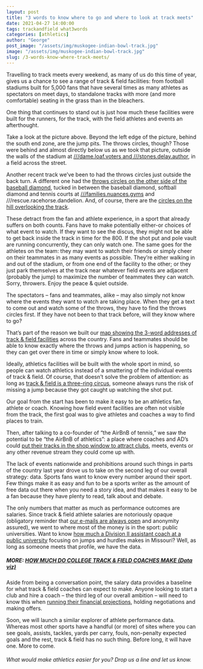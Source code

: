 ```yaml
---
layout: post
title: "3 words to know where to go and where to look at track meets"
date: 2021-04-27 14:00:00
tags: trackandfield what3words
categories: [athletics]
author: "George"
post_image: "/assets/img/muskogee-indian-bowl-track.jpg"
image: "/assets/img/muskogee-indian-bowl-track.jpg"
slug: /3-words-know-where-track-meets/
---
```

Travelling to track meets every weekend, as many of us do this time of year, gives us a chance to see a range of track & field facilities: from football stadiums built for 5,000 fans that have several times as many athletes as spectators on meet days, to standalone tracks with more (and more comfortable) seating in the grass than in the bleachers.

One thing that continues to stand out is just how much these facilities were built for the runners, for the track, with the field athletes and events an afterthought.

Take a look at the picture above. Beyond the left edge of the picture, behind the south end zone, are the jump pits. The throws circles, though? Those were behind and almost directly below us as we took that picture, outside the walls of the stadium at [///dame.loaf.voters and ///stones.delay.author](https://nalathletics.com/map/stadium/indian-bowl), in a field across the street.

Another recent track we’ve been to had the throws circles just outside the back turn. A different one had the [throws circles on the other side of the baseball diamond](https://nalathletics.com/map/stadium/9980), tucked in between the baseball diamond, softball diamond and tennis courts at [///families.nuances.gyms](https://map.what3words.com/families.nuances.gyms) and ///rescue.racehorse.dandelion. And, of course, there are the [circles on the hill overlooking the track](https://nalathletics.com/map/stadium/charles-page-high-school).

These detract from the fan and athlete experience, in a sport that already suffers on both counts. Fans have to make potentially either-or choices of what event to watch. If they want to see the discus, they might not be able to get back inside the track in time for the 800. If the shot put and pole vault are running concurrently, they can only watch one. The same goes for the athletes on the team: they may want to watch their friends or simply cheer on their teammates in as many events as possible. They’re either walking in and out of the stadium, or from one end of the facility to the other; or they just park themselves at the track near whatever field events are adjacent (probably the jump) to maximize the number of teammates they can watch. Sorry, throwers. Enjoy the peace & quiet outside.

The spectators – fans and teammates, alike – may also simply not know where the events they want to watch are taking place. When they get a text to come out and watch some of the throws, they have to find the throws circles first. If they have not been to that track before, will they know where to go?

That’s part of the reason we built our [map showing the 3-word addresses of track & field facilities](https://what3words.com/how-to) across the country. Fans and teammates should be able to know exactly where the throws and jumps action is happening, so they can get over there in time or simply know where to look. 

Ideally, athletics facilities will be built with the whole sport in mind, so people can watch athletics instead of a smattering of the individual events of track & field. Of course, that doesn’t solve the problem of attention: as long as [track & field is a three-ring circus](https://nalathletics.com/blog/2020/08/27/lessons-long-jumpers-stockholm-golf-tennis), someone always runs the risk of missing a jump because they got caught up watching the shot put. 

Our goal from the start has been to make it easy to be an athletics fan, athlete or coach. Knowing how field event facilities are often not visible from the track, the first goal was to give athletes and coaches a  way to find places to train. 

Then, after talking to a co-founder of “the AirBnB of tennis,” we saw the potential to be “the AirBnB of athletics”: a place where coaches and AD’s could [put their tracks in the shop window to attract clubs](https://nalathletics.com/blog/2020/10/02/find-better-place-throw-jump-run), meets, events or any other revenue stream they could come up with. 

The lack of events nationwide and prohibitions around such things in parts of the country last year drove us to take on the second leg of our overall strategy: data. Sports fans want to know every number around their sport. Few things make it as easy and fun to be a sports writer as the amount of free data out there when you need a story idea, and that makes it easy to be a fan because they have plenty to read, talk about and debate. 

The only numbers that matter as much as performance outcomes are salaries. Since track & field athlete salaries are notoriously opaque (obligatory reminder that <a href="mailto:george@nalathletics.com">our e-mails are always open</a> and anonymity assured), we went to where most of the money is in the sport: public universities. Want to know [how much a Division II assistant coach at a public university](https://nalathletics.com/coaches-salaries-explorer.html) focusing on jumps and hurdles makes in Missouri? Well, as long as someone meets that profile, we have the data.

##### MORE: [HOW MUCH DO COLLEGE TRACK & FIELD COACHES MAKE (Data viz)](https://nalathletics.com/blog/2020/11/18/how-much-do-college-track-and-field-coaches-make)

Aside from being a conversation point, the salary data provides a baseline for what track & field coaches can expect to make. Anyone looking to start a club and hire a coach – the third leg of our overall ambition – will need to know this when [running their financial projections](https://nalathletics.com/blog/2020/11/05/track-and-field-make-peace-making-money), holding negotiations and making offers.

Soon, we will launch a similar explorer of athlete performance data. Whereas most other sports have a handful (or more) of sites where you can see goals, assists, tackles, yards per carry, fouls, non-penalty expected goals and the rest, track & field has no such thing. Before long, it will have one. More to come.

<h6>What would make athletics easier for you? Drop us a line and let us know.</h6>
